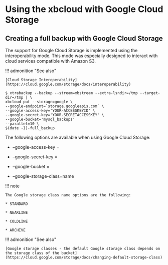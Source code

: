# Using the xbcloud with Google Cloud Storage

## Creating a full backup with Google Cloud Storage

The support for Google Cloud Storage is implemented using the
interoperability
mode. This mode was especially designed to interact with cloud services
compatible with Amazon S3.

!!! admonition "See also"
   
    [Cloud Storage Interoperability](https://cloud.google.com/storage/docs/interoperability)

```shell
$ xtrabackup --backup --stream=xbstream --extra-lsndir=/tmp --target-dir=/tmp | \
xbcloud put --storage=google \
--google-endpoint=`storage.googleapis.com` \
--google-access-key='YOUR-ACCESSKEYID' \
--google-secret-key='YOUR-SECRETACCESSKEY' \
--google-bucket='mysql_backups'
--parallel=10 \
$(date -I)-full_backup
```

The following options are available when using Google Cloud Storage:

* –google-access-key = <ACCESS KEY ID>


* –google-secret-key = <SECRET ACCESS KEY>


* –google-bucket = <BUCKET NAME>


* –google-storage-class=name

!!! note
   
    The Google storage class name options are the following:

    * STANDARD

    * NEARLINE

    * COLDLINE

    * ARCHIVE

!!! admonition "See also"
   
    [Google storage classes - the default Google storage class depends on 
    the storage class of the bucket](https://cloud.google.com/storage/docs/changing-default-storage-class)


